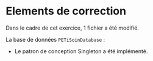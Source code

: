 # Elements de correction

Dans le cadre de cet exercice, 1 fichier a été modifié.

La base de données `PETiSoinDatabase` :

* Le patron de conception Singleton a été implémenté.
